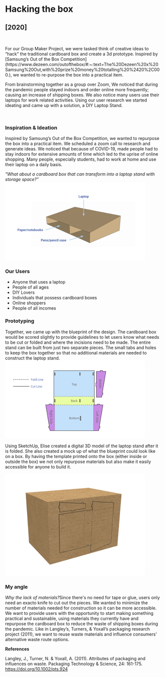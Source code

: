 # Hacking the box
<h2>[2020]</h2>

<br/>
<p>
For our Group Maker Project, we were tasked think of creative ideas to “hack” the traditional cardboard box and create a 3d prototype. Inspired by [Samsung’s Out of the Box Competition](https://www.dezeen.com/outofthebox/#:~:text=The%20Dezeen%20x%20Samsung%20Out,with%20prize%20money%20totalling%20%2420%2C000.), we wanted to re-purpose the box into a practical item. 

From brainstorming together as a group over Zoom, We noticed that during the pandemic people stayed indoors and order online more frequently; causing an increase of shipping boxes. We also notice many users use their laptops for work related activities. Using our user research we started ideating and came up with a solution, a DIY Laptop Stand. 
</p>
<br/>

<h3>Inspiration & Ideation</h3>
<p>Inspired by Samsung’s Out of the Box Competition, we wanted to repurpose the box into a practical item. We scheduled a zoom call to research and generate ideas. We noticed that because of COVID-19, made people had to stay indoors for extensive amounts of time which led to the uprise of online shopping. Many people, especially students, had to work at home and use their laptop on a daily basis.</p>

<i>"What about a cardboard box that can transform into a laptop stand with storage space?"</i>
<img src="/img/LaptopStand.png" alt="cardboard laptop stand" style="width:90%">

<h3>Our Users</h3>
<p>

* Anyone that uses a laptop
* People of all ages
* DIY Lovers​
* Individuals that possess cardboard boxes
* Online shoppers
* People of all incomes
</p>

<h3>Prototyping</h3>
<p>Together, we came up with the blueprint of the design. The cardboard box would be scored slightly to provide guidelines to let users know what needs to be cut or folded and where the incisions need to be made. The entire stand can be built from just two separate pieces. The small tabs and holes to keep the box together so that no additional materials are needed to construct the laptop stand.
<img src="/img/LaptopStandBlueprint.png" alt="blueprint of prototype" style="width:90%">

Using SketchUp, Elise created a digital 3D model of the laptop stand after it is folded. She also created a mock up of what the blueprint could look like on a box. By having the template printed onto the box (either inside or outside the box) we not only repurpose materials but also make it easily accessible for anyone to build it.</p>
<img src="/img/blueprint on box.png" alt="blueprint on cardboard box" style="width:90%">


<h3>My angle</h3>

<p>​<i>Why the lack of materials?​</i>
Since there's no need for tape or glue, users only need an exacto knife to cut out the pieces. We wanted to minimize the number of materials needed for construction so it can be more accessible. We want to provide users with the opportunity to start making something practical and sustainable, using materials they currently have and repurpose the cardboard box to reduce the waste of shipping boxes during the pandemic. Like in Langley’s, Turners, & Yoxall’s packaging research project (2011), we want to reuse waste materials and influence consumers' alternative waste route options. 

<strong>References</strong>

Langley, J., Turner, N. & Yoxall, A. (2011). Attributes of packaging and influences on waste. Packaging Technology & Science, 24: 161-175. https://doi.org/10.1002/pts.924</p>
